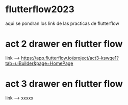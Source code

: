 # flutterflow2023
aqui se pondran los link de las practicas de flutterflow


# act 2 drawer en flutter flow

link --> https://app.flutterflow.io/project/act3-kswqe1?tab=uiBuilder&page=HomePage

# act 3 drawer en flutter flow

link --> xxxxx
